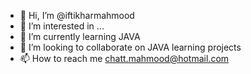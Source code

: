 - 👋 Hi, I’m @iftikharmahmood
- 👀 I’m interested in ...
- 🌱 I’m currently learning JAVA
- 💞️ I’m looking to collaborate on JAVA learning projects
- 📫 How to reach me chatt.mahmood@hotmail.com

<!---
iftikharmahmood/iftikharmahmood is a ✨ special ✨ repository because its `README.md` (this file) appears on your GitHub profile.
You can click the Preview link to take a look at your changes.
--->

